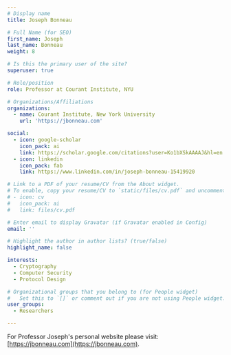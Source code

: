 ```yaml
---
# Display name
title: Joseph Bonneau

# Full Name (for SEO)
first_name: Joseph
last_name: Bonneau
weight: 8

# Is this the primary user of the site?
superuser: true

# Role/position
role: Professor at Courant Institute, NYU

# Organizations/Affiliations
organizations:
  - name: Courant Institute, New York University 
    url: 'https://jbonneau.com'

social:
  - icon: google-scholar
    icon_pack: ai
    link: https://scholar.google.com/citations?user=Ko1bXSkAAAAJ&hl=en
  - icon: linkedin
    icon_pack: fab
    link: https://www.linkedin.com/in/joseph-bonneau-15419920

# Link to a PDF of your resume/CV from the About widget.
# To enable, copy your resume/CV to `static/files/cv.pdf` and uncomment the lines below.
# - icon: cv
#   icon_pack: ai
#   link: files/cv.pdf

# Enter email to display Gravatar (if Gravatar enabled in Config)
email: ''

# Highlight the author in author lists? (true/false)
highlight_name: false

interests:
  - Cryptography
  - Computer Security
  - Protocol Design

# Organizational groups that you belong to (for People widget)
#   Set this to `[]` or comment out if you are not using People widget.
user_groups:
  - Researchers

---
```


For Professor Joseph's personal website please visit: [https://jbonneau.com](https://jbonneau.com).

